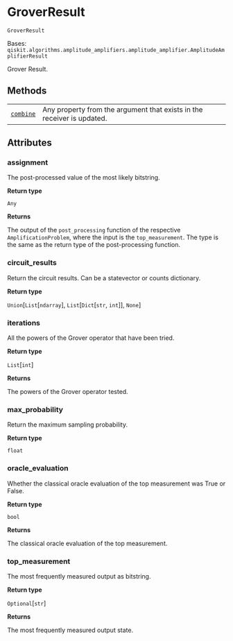 # GroverResult

<span id="undefined" />

`GroverResult`

Bases: `qiskit.algorithms.amplitude_amplifiers.amplitude_amplifier.AmplitudeAmplifierResult`

Grover Result.

## Methods

|                                                                                                                                     |                                                                        |
| ----------------------------------------------------------------------------------------------------------------------------------- | ---------------------------------------------------------------------- |
| [`combine`](qiskit.algorithms.GroverResult.combine#qiskit.algorithms.GroverResult.combine "qiskit.algorithms.GroverResult.combine") | Any property from the argument that exists in the receiver is updated. |

## Attributes

<span id="undefined" />

### assignment

The post-processed value of the most likely bitstring.

**Return type**

`Any`

**Returns**

The output of the `post_processing` function of the respective `AmplificationProblem`, where the input is the `top_measurement`. The type is the same as the return type of the post-processing function.

<span id="undefined" />

### circuit\_results

Return the circuit results. Can be a statevector or counts dictionary.

**Return type**

`Union`\[`List`\[`ndarray`], `List`\[`Dict`\[`str`, `int`]], `None`]

<span id="undefined" />

### iterations

All the powers of the Grover operator that have been tried.

**Return type**

`List`\[`int`]

**Returns**

The powers of the Grover operator tested.

<span id="undefined" />

### max\_probability

Return the maximum sampling probability.

**Return type**

`float`

<span id="undefined" />

### oracle\_evaluation

Whether the classical oracle evaluation of the top measurement was True or False.

**Return type**

`bool`

**Returns**

The classical oracle evaluation of the top measurement.

<span id="undefined" />

### top\_measurement

The most frequently measured output as bitstring.

**Return type**

`Optional`\[`str`]

**Returns**

The most frequently measured output state.

